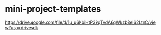# mini-project-templates
https://drive.google.com/file/d/1u_u6KbiHtP39qTvdA6qWkzbBel62LtnC/view?usp=drivesdk
